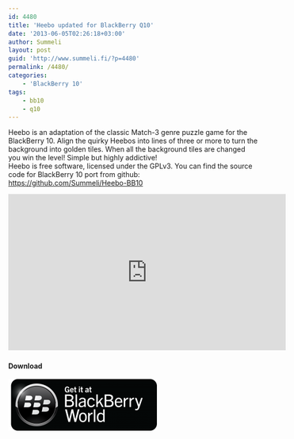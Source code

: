 ```yaml
---
id: 4480
title: 'Heebo updated for BlackBerry Q10'
date: '2013-06-05T02:26:18+03:00'
author: Summeli
layout: post
guid: 'http://www.summeli.fi/?p=4480'
permalink: /4480/
categories:
    - 'BlackBerry 10'
tags:
    - bb10
    - q10
---
```


Heebo is an adaptation of the classic Match-3 genre puzzle game for the BlackBerry 10. Align the quirky Heebos into lines of three or more to turn the background into golden tiles. When all the background tiles are changed you win the level! Simple but highly addictive!  
Heebo is free software, licensed under the GPLv3. You can find the source code for BlackBerry 10 port from github: <https://github.com/Summeli/Heebo-BB10>  

<iframe allowfullscreen="allowfullscreen" frameborder="0" height="315" loading="lazy" src="https://www.youtube.com/embed/V7mDYBg_S8s" width="560"></iframe>

#### Download

![](/wp-content/uploads/2013/02/BB-World_Get-It_BLK-Box-300x104.png)